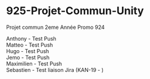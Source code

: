 # 925-Projet-Commun-Unity

Projet commun 2eme Année Promo 924

Anthony - Test Push  
Matteo - Test Push  
Hugo - Test Push  
Jemo - Test Push  
Maximilien - Test Push  
Sebastien - Test liaison Jira (KAN-19 - )  
